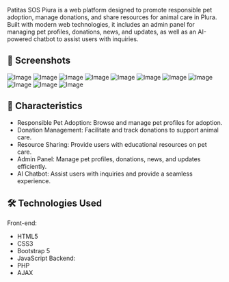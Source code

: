 Patitas SOS Piura is a web platform designed to promote responsible pet adoption, manage donations, and share resources for animal care in Plura. Built with modern web technologies, it includes an admin panel for managing pet profiles, donations, news, and updates, as well as an AI-powered chatbot to assist users with inquiries.
## 📸 Screenshots
![Image](https://github.com/user-attachments/assets/ba307ad6-d4bd-4a6c-8b49-db0b9821b058)
![Image](https://github.com/user-attachments/assets/dcc88df0-1f7b-4023-b281-93504b482e16)
![Image](https://github.com/user-attachments/assets/c444c449-59a4-47ce-8d90-bb477047daca)
![Image](https://github.com/user-attachments/assets/8b1b4e02-8194-4a4b-bf20-2187d51aa6d8)
![Image](https://github.com/user-attachments/assets/246b9c7c-ea3b-4659-8c7e-b44f327d3b24)
![Image](https://github.com/user-attachments/assets/8568a258-6cb4-4c55-97a1-7577a03d4c2e)
![Image](https://github.com/user-attachments/assets/416c47d1-8700-45e0-a4ba-ee177ca91c4f)
![Image](https://github.com/user-attachments/assets/840171ab-d778-46ef-84f7-5c5d1dc55cdd)
![Image](https://github.com/user-attachments/assets/f542f1f5-0651-4602-b83a-f30c151a7e4a)
![Image](https://github.com/user-attachments/assets/e990f248-6688-401e-b318-e1ca670428d4)
![Image](https://github.com/user-attachments/assets/ffcc8238-0417-4e15-a30c-7bd01fcde827)

## 🚀 Characteristics
- Responsible Pet Adoption: Browse and manage pet profiles for adoption.
- Donation Management: Facilitate and track donations to support animal care.
- Resource Sharing: Provide users with educational resources on pet care.
- Admin Panel: Manage pet profiles, donations, news, and updates efficiently.
- AI Chatbot: Assist users with inquiries and provide a seamless experience.
  
## 🛠️ Technologies Used
Front-end:
- HTML5
- CSS3
- Bootstrap 5
- JavaScript 
Backend:
- PHP
- AJAX

